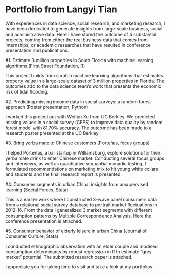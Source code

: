 # Portfolio from Langyi Tian
With experiences in data science, social research, and marketing research, I have been dedicated to generate insights from large-scale business, social and administrative data. Here I have stored the outcome of 4 substantial projects, coming from either the real business data that comes from internships, or acedemic researches that have resulted in conference presentation and publications.


#1. Estimate 3 million properties in South Florida with machine learning algorithms (First Street Foundation, R)

This project builds from scratch machine learning algorithms that estimates property value in a large-scale dataset of 3 million properties in Florida. The outcomes add to the data science team’s work that presents the economic risk of tidal flooding.


#2. Predicting missing income data in social surveys: a random forest approach (Poster presentation, Python)

I worked this project out with Weifan Xu from UC Berkley. We predicted missing values in a social survey (CFPS) to improve data quality by random forest model with 81.70% accuracy. The outcome has been made to a research poster presented at the UC Berkley.


#3. Bring yerba mate to Chinese customers (Porteñas, focus groups)

I helped Porteñas, a bar startup in Williamsburg, explore solutions for their yerba mate drink to enter Chinese market. Conducting several focus groups and interviews, as well as quantitative sequantial monadic testing, I formulated recommendations on marketing mix to hit young white collars and students and the final research report is presented.


#4. Consumer segments in urban China: insights from unsupervised learning (Social Forces, Stata)

This is a earlier work where I constructed 3-wave panel consumers data from a relational social survey database to portrait market fluctuations in 2012-16. From the data I generalized 3 market segments with different consumption patterns by Multiple Correspondence Analysis. Here the conference presentation is attached.


#5. Consumer behavior of elderly leisure in urban China (Journal of Consumer Culture, Stata)

I conducted ethnographic observation with an elder couple and modeled consumption determinants by robust regression in R to estimate “grey market” potential. The submitted research paper is attached.

I appreciate you for taking time to visit and take a look at my portfolios.
